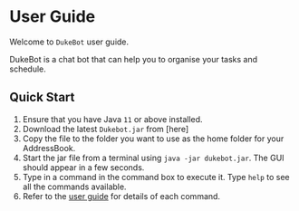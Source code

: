 # User Guide

Welcome to `DukeBot` user guide. 


DukeBot is a chat bot that can help you to organise your tasks and schedule.

## Quick Start

1. Ensure that you have Java `11` or above installed.
2. Download the latest `Dukebot.jar` from [here]
3. Copy the file to the folder you want to use as the home folder for your AddressBook.
4. Start the jar file from a terminal using `java -jar dukebot.jar`. The GUI should appear in a few seconds.
5. Type in a command in the command box to execute it. Type `help` to see all the commands available.
6. Refer to the [user guide]() for details of each command.
